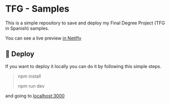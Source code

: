 # TFG - Samples

This is a simple repository to save and deploy my Final Degree Project (TFG in Spanish) samples.


You can see a live preview [in Netifly](https://tfg-samples.netlify.app/)


## :hammer: Deploy

If you want to deploy it locally you can do it by following this simple steps.

> npm install
>
> npm run dev

and going to [localhost:3000](localhost:300)
